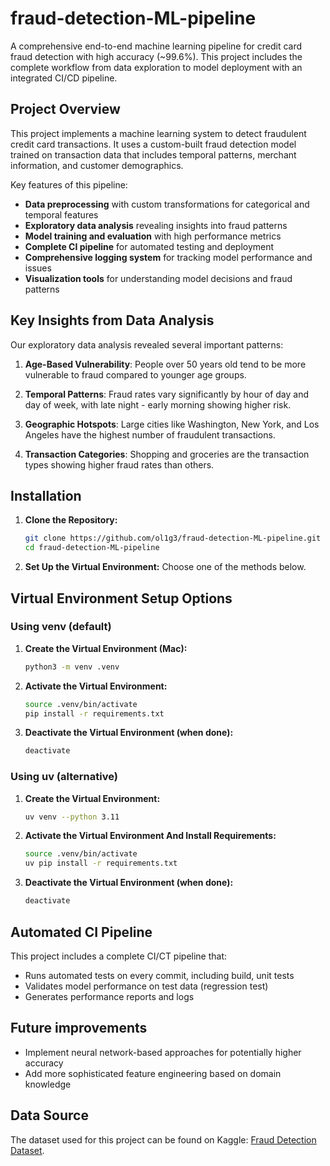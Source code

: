 # fraud-detection-ML-pipeline
A comprehensive end-to-end machine learning pipeline for credit card fraud detection with high accuracy (~99.6%). This project includes the complete workflow from data exploration to model deployment with an integrated CI/CD pipeline.

## Project Overview

This project implements a machine learning system to detect fraudulent credit card transactions. It uses a custom-built fraud detection model trained on transaction data that includes temporal patterns, merchant information, and customer demographics. 

Key features of this pipeline:
- **Data preprocessing** with custom transformations for categorical and temporal features
- **Exploratory data analysis** revealing insights into fraud patterns
- **Model training and evaluation** with high performance metrics
- **Complete CI pipeline** for automated testing and deployment
- **Comprehensive logging system** for tracking model performance and issues
- **Visualization tools** for understanding model decisions and fraud patterns


## Key Insights from Data Analysis

Our exploratory data analysis revealed several important patterns:

1. **Age-Based Vulnerability**: People over 50 years old tend to be more vulnerable to fraud compared to younger age groups.

2. **Temporal Patterns**: Fraud rates vary significantly by hour of day and day of week, with late night - early morning showing higher risk.

3. **Geographic Hotspots**: Large cities like Washington, New York, and Los Angeles have the highest number of fraudulent transactions.

4. **Transaction Categories**: Shopping and groceries are the transaction types showing higher fraud rates than others.

## Installation

1. **Clone the Repository:**
    ```bash
    git clone https://github.com/ol1g3/fraud-detection-ML-pipeline.git
    cd fraud-detection-ML-pipeline
    ```
2. **Set Up the Virtual Environment:** Choose one of the methods below.

## Virtual Environment Setup Options

### Using venv (default)

1. **Create the Virtual Environment (Mac):**
    ```bash
    python3 -m venv .venv
    ```
2. **Activate the Virtual Environment:**
    ```bash
    source .venv/bin/activate
    pip install -r requirements.txt
    ```
3. **Deactivate the Virtual Environment (when done):**
    ```bash
    deactivate
    ```

### Using uv (alternative)

1. **Create the Virtual Environment:**
    ```bash
    uv venv --python 3.11
    ```
2. **Activate the Virtual Environment And Install Requirements:**
    ```bash
    source .venv/bin/activate
    uv pip install -r requirements.txt
    ```
3. **Deactivate the Virtual Environment (when done):**
    ```bash
    deactivate
    ```

## Automated CI Pipeline

This project includes a complete CI/CT pipeline that:

- Runs automated tests on every commit, including build, unit tests
- Validates model performance on test data (regression test)
- Generates performance reports and logs

## Future improvements

- Implement neural network-based approaches for potentially higher accuracy
- Add more sophisticated feature engineering based on domain knowledge


## Data Source

The dataset used for this project can be found on Kaggle: [Fraud Detection Dataset](https://www.kaggle.com/datasets/kartik2112/fraud-detection).